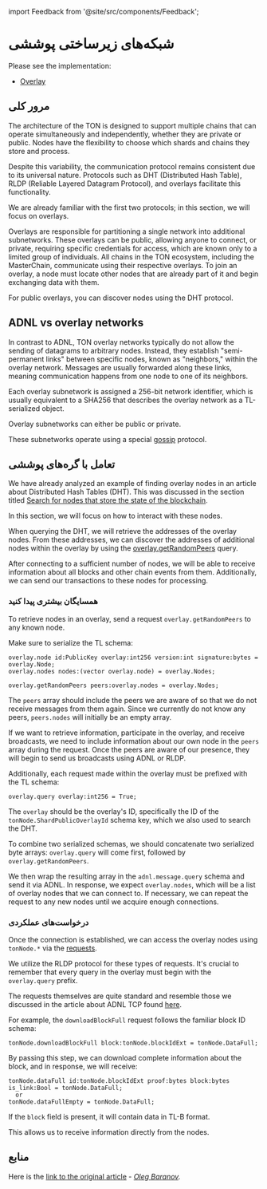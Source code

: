 import Feedback from '@site/src/components/Feedback';

# شبکه‌های زیرساختی پوششی

Please see the implementation:

- [Overlay](https://github.com/ton-blockchain/ton/tree/master/overlay)

## مرور کلی

The architecture of the TON is designed to support multiple chains that can operate simultaneously and independently, whether they are private or public. Nodes have the flexibility to choose which shards and chains they store and process.

Despite this variability, the communication protocol remains consistent due to its universal nature. Protocols such as DHT (Distributed Hash Table), RLDP (Reliable Layered Datagram Protocol), and overlays facilitate this functionality.

We are already familiar with the first two protocols; in this section, we will focus on overlays.

Overlays are responsible for partitioning a single network into additional subnetworks. These overlays can be public, allowing anyone to connect, or private, requiring specific credentials for access, which are known only to a limited group of individuals. All chains in the TON ecosystem, including the MasterChain, communicate using their respective overlays. To join an overlay, a node must locate other nodes that are already part of it and begin exchanging data with them.

For public overlays, you can discover nodes using the DHT protocol.

## ADNL vs overlay networks

In contrast to ADNL, TON overlay networks typically do not allow the sending of datagrams to arbitrary nodes. Instead, they establish "semi-permanent links" between specific nodes, known as "neighbors," within the overlay network. Messages are usually forwarded along these links, meaning communication happens from one node to one of its neighbors.

Each overlay subnetwork is assigned a 256-bit network identifier, which is usually equivalent to a SHA256 that describes the overlay network as a TL-serialized object.

Overlay subnetworks can either be public or private.

These subnetworks operate using a special [gossip](https://en.wikipedia.org/wiki/Gossip_protocol) protocol.

## تعامل با گره‌های پوششی

We have already analyzed an example of finding overlay nodes in an article about Distributed Hash Tables (DHT). This was discussed in the section titled [Search for nodes that store the state of the blockchain](/v3/documentation/network/protocols/dht/dht-deep-dive#search-for-nodes-that-store-the-state-of-the-blockchain).

In this section, we will focus on how to interact with these nodes.

When querying the DHT, we will retrieve the addresses of the overlay nodes. From these addresses, we can discover the addresses of additional nodes within the overlay by using the [overlay.getRandomPeers](https://github.com/ton-blockchain/ton/blob/ad736c6bc3c06ad54dc6e40d62acbaf5dae41584/tl/generate/scheme/ton_api.tl#L237) query.

After connecting to a sufficient number of nodes, we will be able to receive information about all blocks and other chain events from them. Additionally, we can send our transactions to these nodes for processing.

### همسایگان بیشتری پیدا کنید

To retrieve nodes in an overlay, send a request `overlay.getRandomPeers` to any known node.

Make sure to serialize the TL schema:

```tlb
overlay.node id:PublicKey overlay:int256 version:int signature:bytes = overlay.Node;
overlay.nodes nodes:(vector overlay.node) = overlay.Nodes;

overlay.getRandomPeers peers:overlay.nodes = overlay.Nodes;
```

The `peers` array should include the peers we are aware of so that we do not receive messages from them again. Since we currently do not know any peers, `peers.nodes` will initially be an empty array.

If we want to retrieve information, participate in the overlay, and receive broadcasts, we need to include information about our own node in the `peers` array during the request. Once the peers are aware of our presence, they will begin to send us broadcasts using ADNL or RLDP.

Additionally, each request made within the overlay must be prefixed with the TL schema:

```tlb
overlay.query overlay:int256 = True;
```

The `overlay` should be the overlay's ID, specifically the ID of the `tonNode.ShardPublicOverlayId` schema key, which we also used to search the DHT.

To combine two serialized schemas, we should concatenate two serialized byte arrays: `overlay.query` will come first, followed by `overlay.getRandomPeers`.

We then wrap the resulting array in the `adnl.message.query` schema and send it via ADNL. In response, we expect `overlay.nodes`, which will be a list of overlay nodes that we can connect to. If necessary, we can repeat the request to any new nodes until we acquire enough connections.

### درخواست‌های عملکردی

Once the connection is established, we can access the overlay nodes using `tonNode.*` via the [requests](https://github.com/ton-blockchain/ton/blob/ad736c6bc3c06ad54dc6e40d62acbaf5dae41584/tl/generate/scheme/ton_api.tl#L413).

We utilize the RLDP protocol for these types of requests. It's crucial to remember that every query in the overlay must begin with the `overlay.query` prefix.

The requests themselves are quite standard and resemble those we discussed in the article about ADNL TCP found [here](/v3/documentation/network/protocols/adnl/adnl-tcp#getmasterchaininfo).

For example, the `downloadBlockFull` request follows the familiar block ID schema:

```tlb
tonNode.downloadBlockFull block:tonNode.blockIdExt = tonNode.DataFull;
```

By passing this step, we can download complete information about the block, and in response, we will receive:

```tlb
tonNode.dataFull id:tonNode.blockIdExt proof:bytes block:bytes is_link:Bool = tonNode.DataFull;
  or
tonNode.dataFullEmpty = tonNode.DataFull;
```

If the `block` field is present, it will contain data in TL-B format.

This allows us to receive information directly from the nodes.

## منابع

Here is the [link to the original article](https://github.com/xssnick/ton-deep-doc/blob/master/Overlay-Network.md) - _[Oleg Baranov](https://github.com/xssnick)._

<Feedback />

